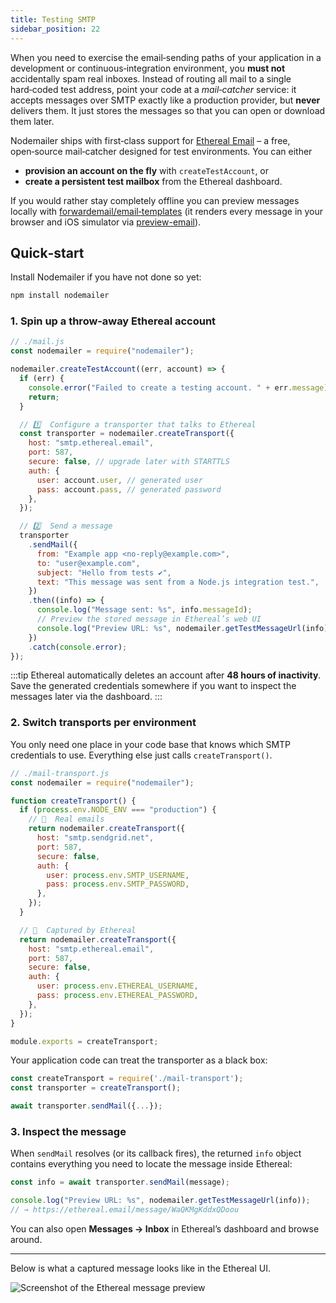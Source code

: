 ```yaml
---
title: Testing SMTP
sidebar_position: 22
---
```


When you need to exercise the email‑sending paths of your application in a development or continuous‑integration environment, you **must not** accidentally spam real inboxes. Instead of routing all mail to a single hard‑coded test address, point your code at a _mail‑catcher_ service: it accepts messages over SMTP exactly like a production provider, but **never** delivers them. It just stores the messages so that you can open or download them later.

Nodemailer ships with first‑class support for [Ethereal Email](https://ethereal.email/) – a free, open‑source mail‑catcher designed for test environments. You can either

- **provision an account on the fly** with `createTestAccount`, or
- **create a persistent test mailbox** from the Ethereal dashboard.

If you would rather stay completely offline you can preview messages locally with [forwardemail/email‑templates](https://github.com/forwardemail/email-templates) (it renders every message in your browser and iOS simulator via [preview-email](https://github.com/forwardemail/preview-email)).

## Quick‑start

Install Nodemailer if you have not done so yet:

```bash
npm install nodemailer
```

### 1. Spin up a throw‑away Ethereal account

```javascript
// ./mail.js
const nodemailer = require("nodemailer");

nodemailer.createTestAccount((err, account) => {
  if (err) {
    console.error("Failed to create a testing account. " + err.message);
    return;
  }

  // 1️⃣  Configure a transporter that talks to Ethereal
  const transporter = nodemailer.createTransport({
    host: "smtp.ethereal.email",
    port: 587,
    secure: false, // upgrade later with STARTTLS
    auth: {
      user: account.user, // generated user
      pass: account.pass, // generated password
    },
  });

  // 2️⃣  Send a message
  transporter
    .sendMail({
      from: "Example app <no-reply@example.com>",
      to: "user@example.com",
      subject: "Hello from tests ✔",
      text: "This message was sent from a Node.js integration test.",
    })
    .then((info) => {
      console.log("Message sent: %s", info.messageId);
      // Preview the stored message in Ethereal’s web UI
      console.log("Preview URL: %s", nodemailer.getTestMessageUrl(info));
    })
    .catch(console.error);
});
```

:::tip
Ethereal automatically deletes an account after **48 hours of inactivity**. Save the generated credentials somewhere if you want to inspect the messages later via the dashboard.
:::

### 2. Switch transports per environment

You only need one place in your code base that knows which SMTP credentials to use. Everything else just calls `createTransport()`.

```javascript
// ./mail‑transport.js
const nodemailer = require("nodemailer");

function createTransport() {
  if (process.env.NODE_ENV === "production") {
    // 🚀  Real emails
    return nodemailer.createTransport({
      host: "smtp.sendgrid.net",
      port: 587,
      secure: false,
      auth: {
        user: process.env.SMTP_USERNAME,
        pass: process.env.SMTP_PASSWORD,
      },
    });
  }

  // 🧪  Captured by Ethereal
  return nodemailer.createTransport({
    host: "smtp.ethereal.email",
    port: 587,
    secure: false,
    auth: {
      user: process.env.ETHEREAL_USERNAME,
      pass: process.env.ETHEREAL_PASSWORD,
    },
  });
}

module.exports = createTransport;
```

Your application code can treat the transporter as a black box:

```javascript
const createTransport = require('./mail-transport');
const transporter = createTransport();

await transporter.sendMail({...});
```

### 3. Inspect the message

When `sendMail` resolves (or its callback fires), the returned `info` object contains everything you need to locate the message inside Ethereal:

```javascript
const info = await transporter.sendMail(message);

console.log("Preview URL: %s", nodemailer.getTestMessageUrl(info));
// → https://ethereal.email/message/WaQKMgKddxQDoou
```

You can also open **Messages → Inbox** in Ethereal’s dashboard and browse around.

---

Below is what a captured message looks like in the Ethereal UI.

![Screenshot of the Ethereal message preview](https://cldup.com/D5Cj_C1Vw3.png)
